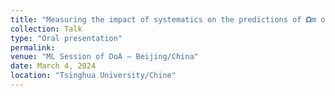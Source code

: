 ```yaml
---
title: "Measuring the impact of systematics on the predictions of 𝛀m on simulated galaxy catalogs using graph neural networks"
collection: Talk
type: "Oral presentation"
permalink:
venue: "ML Session of DoA – Beijing/China"
date: March 4, 2024
location: "Tsinghua University/Chine"
---
```

